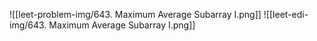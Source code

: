 
![[leet-problem-img/643. Maximum Average Subarray I.png]]
![[leet-edi-img/643. Maximum Average Subarray I.png]]